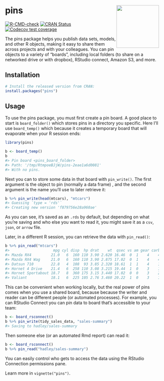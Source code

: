 
# pins <a href='https://pins.rstudio.com'><img src='man/figures/logo.png' align="right" height="139" /></a>

<!-- badges: start -->

[![R-CMD-check](https://github.com/rstudio/pins/workflows/R-CMD-check/badge.svg)](https://github.com/rstudio/pins/actions)
[![CRAN
Status](https://www.r-pkg.org/badges/version/pins)](https://cran.r-project.org/package=pins)
[![Codecov test
coverage](https://codecov.io/gh/rstudio/pins/branch/master/graph/badge.svg)](https://codecov.io/gh/rstudio/pins?branch=master)

<!-- badges: end -->

The pins package helps you publish data sets, models, and other R
objects, making it easy to share them across projects and with your
colleagues. You can pin objects to a variety of “boards”, including
local folders (to share on a networked drive or with dropbox), RStudio
connect, Amazon S3, and more.

## Installation

``` r
# Install the released version from CRAN:
install.packages("pins")
```

## Usage

To use the pins package, you must first create a pin board. A good place
to start is `board_folder()` which stores pins in a directory you
specific. Here I’ll use `board_temp()` which because it creates a
temporary board that will evaporate when your R session ends:

``` r
library(pins)

b <- board_temp()
b
#> Pin board <pins_board_folder>
#> Path: '/tmp/RtmpoeBJjW/pins-2eae1a6d0081'
#> With no pins.
```

Next you can to store some data in that board with `pin_write()`. The
first argument is the object to pin (normally a data frame) , and the
second argument is the name you’ll use to later retrieve it:

``` r
b %>% pin_write(head(mtcars), "mtcars")
#> Guessing `type = 'rds'`
#> Creating new version 'f879756e28a960ae'
```

As you can see, it’s saved as an `.rds` by default, but depending on
what you’re saving and who else you want to read it, you might save it
as a `csv`, `json`, or `arrow` file.

Later, in a different R session, you can retrieve the data with
`pin_read()`:

``` r
b %>% pin_read("mtcars")
#>                    mpg cyl disp  hp drat    wt  qsec vs am gear carb
#> Mazda RX4         21.0   6  160 110 3.90 2.620 16.46  0  1    4    4
#> Mazda RX4 Wag     21.0   6  160 110 3.90 2.875 17.02  0  1    4    4
#> Datsun 710        22.8   4  108  93 3.85 2.320 18.61  1  1    4    1
#> Hornet 4 Drive    21.4   6  258 110 3.08 3.215 19.44  1  0    3    1
#> Hornet Sportabout 18.7   8  360 175 3.15 3.440 17.02  0  0    3    2
#> Valiant           18.1   6  225 105 2.76 3.460 20.22  1  0    3    1
```

This can be convenient when working locally, but the real power of pins
comes when you use a shared board, because because the writer and reader
can be different people (or automated processes). For example, you can
RStudio Connect you can pin data to board that’s accessible to your
team:

``` r
b <- board_rsconnect()
b %>% pin_write(tidy_sales_data, "sales-summary")
#> Saving to hadley/sales-summary
```

Then someone else (or an automated Rmd report) can read it:

``` r
b <- board_rsconnect()
b %>% pin_read("hadley/sales-summary")
```

You can easily control who gets to access the data using the RStudio
Connection permissions pane.

Learn more in `vignette("pins")`.

